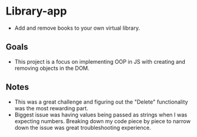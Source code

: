 # Library-app

- Add and remove books to your own virtual library.

## Goals

- This project is a focus on implementing OOP in JS with creating and removing objects in the DOM.

## Notes

- This was a great challenge and figuring out the "Delete" functionality was the most rewarding part.
- Biggest issue was having values being passed as strings when I was expecting numbers. Breaking down my code piece by piece to narrow down the issue was great troubleshooting experience.
